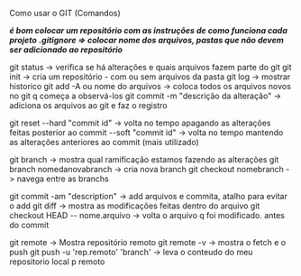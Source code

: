 Como usar o GIT (Comandos)

***é bom colocar um repositório com as instruções de como funciona cada projeto***
***.gitignore => colocar nome dos arquivos, pastas que não devem ser adicionado ao repositório***

git status                              -> verifica se há alterações e quais arquivos fazem parte do git
git init                                -> cria um repositório - com ou sem arquivos da pasta
git log                                 -> mostrar historico
git add -A ou nome do arquivos          -> coloca todos os arquivos novos no git q começa a observá-los
git commit -m "descrição da alteração"  -> adiciona os arquivos ao git e faz o registro

git reset
        --hard  "commit id"             -> volta no tempo apagando as alterações feitas posterior ao commit 
        --soft  "commit id"             -> volta no tempo mantendo as alterações anteriores ao commit (mais utilizado)

git branch                              -> mostra qual ramificação estamos fazendo as alterações
git branch nomedanovabranch             -> cria nova branch
git checkout nomebranch                 -> navega entre as branchs

git commit -am "description"            -> add arquivos e commita, atalho para evitar o add
git diff                                -> mostra as modificações feitas dentro do arquivo
git checkout HEAD -- nome.arquivo       -> volta o arquivo q foi modificado. antes do commit

git remote                              -> Mostra repositório remoto
git remote -v                           -> mostra o fetch e o push 
git push -u 'rep.remoto' 'branch'       -> leva o conteudo do meu repositorio local p remoto 